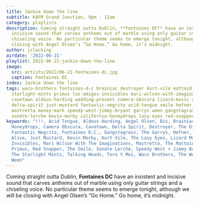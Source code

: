 ```yaml
---
title: Jackie down the line
subtitle: KAFM Grand Junction, 9pm - 12am
category: playlists
description: Coming straight outta Dublin, **Fontaines DC** have an insistent and
  incisive sound that carves anthems out of marble using only guitar strings and a
  chiseling voice. No particular theme seems to emerge tonight, although we will be
  closing with Angel Olsen’s “Go Home.” Go home, it’s midnight.
author: jclacking
airdate: '2022-06-21'
playlist: 2022-06-21-jackie-down-the-line
image:
  src: artists/2022/06-21-fontaines-dc.jpg
  caption: Fontaines DC
index: Jackie down the line
tags: waco-brothers fontaines-d-c brainiac destroyer kurt-vile mattoid bis his-name-is-alive
  starlight-mints primus los-amigos-invisibles mari-wilson-with-imaginations  talking-heads
  cavetown aldous-harding wedding-present camera-obscura lizard-music diasonics donovan
  delta-spirit just-mustard fantastic-negrito acid-tongue smile hefner toro-y-moi
  mastretta money-mark speedy-west-jimmy-bryant garrys ween gangstagrass spiritualized
  sondre-lerche kevin-morby california-honeydrops lazy-eyes red-snapper angel-olsen
keywords: "!!!, Acid Tongue, Aldous Harding, Angel Olsen, Bis, Brainiac, The California
  Honeydrops, Camera Obscura, Cavetown, Delta Spirit, Destroyer, The Diasonics, Donovan,
  Fantastic Negrito, Fontaines D.C., Gangstagrass, The Garrys, Hefner, His Name Is
  Alive, Just Mustard, Kevin Morby, Kurt Vile, The Lazy Eyes, Lizard Music, Los Amigos
  Invisibles, Mari Wilson With The Imaginations, Mastretta, The Mattoid, Money Mark,
  Primus, Red Snapper, The Smile, Sondre Lerche, Speedy West + Jimmy Bryant, Spiritualized,
  The Starlight Mints, Talking Heads, Toro Y Moi, Waco Brothers, The Wedding Present,
  Ween"
---
```

Coming straight outta Dublin, **Fontaines DC** have an insistent and incisive sound that carves anthems out of marble using only guitar strings and a chiseling voice. No particular theme seems to emerge tonight, although we will be closing with Angel Olsen’s “Go Home.” Go home, it’s midnight.
